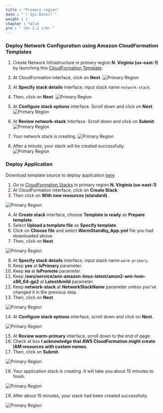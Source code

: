 ```yaml
---
title : "Primary region"
date : "`r Sys.Date()`"
weight : 2
chapter : false
pre : " <b> 2.2 </b> "
---
```


### Deploy Network Configuration using Amazon CloudFormation Templates
1. Create Network Infrastructure in primary region **N. Virginia (us-east-1)** by launching this [CloudFormation Template](https://us-east-1.console.aws.amazon.com/cloudformation/home?region=us-east-1#/stacks/create/template?stackName=network-stack&templateURL=https://ws-assets-prod-iad-r-iad-ed304a55c2ca1aee.s3.us-east-1.amazonaws.com/6b7a41c6-3cae-45f2-bf2c-72c64b55d920/NetworkStack.yaml).
2. At CloudFormation interface, click on **Next**.
![Primary Region](/images/2.preparation/2.2.primaryregion/2.2.1primaryregion.png?width=90pc)

3. At **Specify stack details** interface, input stack name ```network-stack```.
4. Then, click on **Next**.
![Primary Region](/images/2.preparation/2.2.primaryregion/2.2.2primaryregion.png?width=90pc)

5. At **Configure stack options** interface. Scroll down and click on **Next**.
![Primary Region](/images/2.preparation/2.2.primaryregion/2.2.3primaryregion.png?width=90pc)


6. At **Review network-stack** interface. Scroll down and click on **Submit**.
![Primary Region](/images/2.preparation/2.2.primaryregion/2.2.4primaryregion.png?width=90pc)

7. Your network stack is creating.
![Primary Region](/images/2.preparation/2.2.primaryregion/2.2.5primaryregion.png?width=90pc)

8. After a minute, your stack will be created successfully.
![Primary Region](/images/2.preparation/2.2.primaryregion/2.2.6primaryregion.png?width=90pc)

### Deploy Application
Download template source to deploy application [here](/WarmStandby_App.yml)
1. Go to [CloudFormation Stacks](https://us-east-1.console.aws.amazon.com/cloudformation/home?region=us-east-1) in primary region **N. Virginia (us-east-1)**
2. At CloudFormation interface, click on **Create Stack**.
3. Then click on **With new resources (standard)**.

![Primary Region](/images/2.preparation/2.2.primaryregion/2.2.7primaryregion.png?width=90pc)

4. At **Create stack** interface, choose **Template is ready** as **Prepare template**.
5. Select **Upload a template file** as **Specify template**.
6. Click on **Choose file** and select **WarmStandby_App.yml** file you had downloaded above.
7. Then, click on **Next**.

![Primary Region](/images/2.preparation/2.2.primaryregion/2.2.8primaryregion.png?width=90pc)

8. At **Specify stack details** interface, input stack name ```warm-primary```.
9. Keep **yes** at **IsPrimary** parameter.
10. Keep **no** at **IsPromote** parameter.
11. Keep **/aws/service/ami-amazon-linux-latest/amzn2-ami-hvm-x86_64-gp2** at **LatestAmiId** parameter.
12. Keep **network-stack** at **NetworkStackName** parameter unless you've changed it in the previous step.
13. Then, click on **Next**.

![Primary Region](/images/2.preparation/2.2.primaryregion/2.2.9primaryregion.png?width=90pc)

14. At **Configure stack options** interface, scroll down and click on **Next**.

![Primary Region](/images/2.preparation/2.2.primaryregion/2.2.10primaryregion.png?width=90pc)

15. At **Review warm-primary** interface, scroll down to the end of page.
16. Check at box **I acknowledge that AWS CloudFormation might create IAM resources with custom names.**
17. Then, click on **Submit**.

![Primary Region](/images/2.preparation/2.2.primaryregion/2.2.11primaryregion.png?width=90pc)

18. Your application stack is creating. It will take you about 15 minutes to finish.

![Primary Region](/images/2.preparation/2.2.primaryregion/2.2.12primaryregion.png?width=90pc)

19. After about 15 minutes, your stack had been created successfully.

![Primary Region](/images/2.preparation/2.2.primaryregion/2.2.13primaryregion.png?width=90pc)


